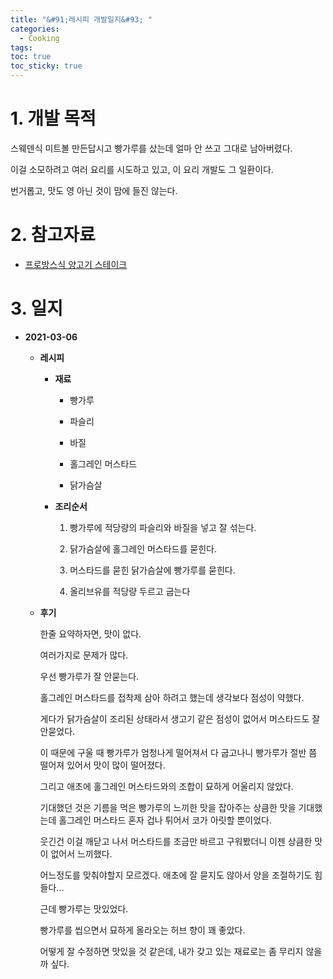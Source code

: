 ```yaml
---
title: "&#91;레시피 개발일지&#93; "
categories:
  - Cooking
tags:
toc: true
toc_sticky: true
---
```


# 1. 개발 목적

스웨덴식 미트볼 만든답시고 빵가루를 샀는데 얼마 안 쓰고 그대로 남아버렸다.

이걸 소모하려고 여러 요리를 시도하고 있고, 이 요리 개발도 그 일환이다.

번거롭고, 맛도 영 아닌 것이 맘에 들진 않는다.

# 2. 참고자료

- [프로방스식 양고기 스테이크](https://youtu.be/N9IO9Tt94aE)

# 3. 일지

- **2021-03-06**
  
  - **레시피** 
  
    - **재료**
  
      - 빵가루

      - 파슬리

      - 바질

      - 홀그레인 머스타드 
      
      - 닭가슴살

    - **조리순서**
  
      1. 빵가루에 적당량의 파슬리와 바질을 넣고 잘 섞는다.
      
      2. 닭가슴살에 홀그레인 머스타드를 묻힌다.
      
      3. 머스타드를 묻힌 닭가슴살에 빵가루를 묻힌다.
      
      4. 올리브유를 적당량 두르고 굽는다 

  - **후기**
  
    한줄 요약하자면, 맛이 없다.

    여러가지로 문제가 많다.

    우선 빵가루가 잘 안묻는다.

    홀그레인 머스타드를 접착제 삼아 하려고 했는데 생각보다 점성이 약했다.

    게다가 닭가슴살이 조리된 상태라서 생고기 같은 점성이 없어서 머스타드도 잘 안묻었다.

    이 때문에 구울 때 빵가루가 엄청나게 떨어져서 다 굽고나니 빵가루가 절반 쯤 떨어져 있어서 맛이 많이 떨어졌다.

    그리고 애초에 홀그레인 머스타드와의 조합이 묘하게 어울리지 않았다.

    기대했던 것은 기름을 먹은 빵가루의 느끼한 맛을 잡아주는 상큼한 맛을 기대했는데 홀그레인 머스타드 혼자 겁나 튀어서 코가 아릿할 뿐이었다.

    웃긴건 이걸 깨닫고 나서 머스타드를 조금만 바르고 구워봤더니 이젠 상큼한 맛이 없어서 느끼했다.

    어느정도를 맞춰야할지 모르겠다. 애초에 잘 묻지도 않아서 양을 조절하기도 힘들다...

    근데 빵가루는 맛있었다. 

    빵가루를 씹으면서 묘하게 올라오는 허브 향이 꽤 좋았다.

    어떻게 잘 수정하면 맛있을 것 같은데, 내가 갖고 있는 재료로는 좀 무리지 않을까 싶다.